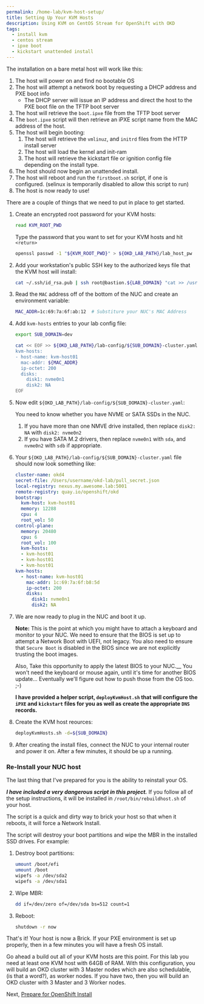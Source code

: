 ```yaml
---
permalink: /home-lab/kvm-host-setup/
title: Setting Up Your KVM Hosts
description: Using KVM on CentOS Stream for OpenShift with OKD
tags:
  - install kvm
  - centos stream
  - ipxe boot
  - kickstart unattended install
---
```


The installation on a bare metal host will work like this:

1. The host will power on and find no bootable OS
1. The host will attempt a network boot by requesting a DHCP address and PXE boot info
   * The DHCP server will issue an IP address and direct the host to the PXE boot file on the TFTP boot server
1. The host will retrieve the `boot.ipxe` file from the TFTP boot server
1. The `boot.ipxe` script will then retrieve an iPXE script name from the MAC address of the host.
1. The host will begin booting:
   1. The host will retrieve the `vmlinuz`, and `initrd` files from the HTTP install server
   1. The host will load the kernel and init-ram
   1. The host will retrieve the kickstart file or ignition config file depending on the install type.
1. The host should now begin an unattended install.
1. The host will reboot and run the `firstboot.sh` script, if one is configured.  (selinux is temporarily disabled to allow this script to run)
1. The host is now ready to use!

There are a couple of things that we need to put in place to get started.

1. Create an encrypted root password for your KVM hosts:

   ```bash
   read KVM_ROOT_PWD
   ```

   Type the password that you want to set for your KVM hosts and hit `<return>`

   ```bash
   openssl passwd -1 "${KVM_ROOT_PWD}" > ${OKD_LAB_PATH}/lab_host_pw
   ```

1. Add your workstation's public SSH key to the authorized keys file that the KVM host will install:

   ```bash
   cat ~/.ssh/id_rsa.pub | ssh root@bastion.${LAB_DOMAIN} "cat >> /usr/local/www/install/postinstall/authorized_keys" 
   ```

1. Read the `MAC` address off of the bottom of the NUC and create an environment variable:

   ```bash
   MAC_ADDR=1c:69:7a:6f:ab:12  # Substiture your NUC's MAC Address
   ```

1. Add `kvm-hosts` entries to your lab config file:

   ```bash
   export SUB_DOMAIN=dev
   
   cat << EOF >> ${OKD_LAB_PATH}/lab-config/${SUB_DOMAIN}-cluster.yaml
   kvm-hosts:
   - host-name: kvm-host01
     mac-addr: ${MAC_ADDR}
     ip-octet: 200
     disks:
       disk1: nvme0n1
       disk2: NA
   EOF
   ```

1. Now edit `${OKD_LAB_PATH}/lab-config/${SUB_DOMAIN}-cluster.yaml`: 

   You need to know whether you have NVME or SATA SSDs in the NUC.

   1. If you have more than one NMVE drive installed, then replace `disk2: NA` with `disk2: nvme0n2`
   1. If you have SATA M.2 drivers, then replace `nvme0n1` with `sda`, and `nvme0n2` with `sdb` if appropriate.

1. Your `${OKD_LAB_PATH}/lab-config/${SUB_DOMAIN}-cluster.yaml` file should now look something like:

   ```yaml
   cluster-name: okd4
   secret-file: /Users/username/okd-lab/pull_secret.json
   local-registry: nexus.my.awesome.lab:5001
   remote-registry: quay.io/openshift/okd
   bootstrap:
     kvm-host: kvm-host01
     memory: 12288
     cpu: 4
     root_vol: 50
   control-plane:
     memory: 20480
     cpu: 6
     root_vol: 100
     kvm-hosts:
     - kvm-host01
     - kvm-host01
     - kvm-host01
   kvm-hosts:
     - host-name: kvm-host01
       mac-addr: 1c:69:7a:6f:b8:5d
       ip-octet: 200
       disks:
         disk1: nvme0n1
         disk2: NA
   ```

1. We are now ready to plug in the NUC and boot it up.

   __Note:__  This is the point at which you might have to attach a keyboard and monitor to your NUC.  We need to ensure that the BIOS is set up to attempt a Network Boot with UEFI, not legacy.  You also need to ensure that `Secure Boot` is disabled in the BIOS since we are not explicitly trusting the boot images.

   Also, Take this opportunity to apply the latest BIOS to your NUC.__  You won't need the keyboard or mouse again, until it's time for another BIOS update...  Eventually we'll figure out how to push those from the OS too.  ;-)

   __I have provided a helper script, `deployKvmHost.sh` that will configure the `iPXE` and `kickstart` files for you as well as create the appropriate `DNS` records.__

1. Create the KVM host reources:

   ```bash
   deployKvmHosts.sh -d=${SUB_DOMAIN}
   ```

1. After creating the install files, connect the NUC to your internal router and power it on.  After a few minutes, it should be up a running.

### Re-Install your NUC host

The last thing that I've prepared for you is the ability to reinstall your OS.

__*I have included a very dangerous script in this project.*__  If you follow all of the setup instructions, it will be installed in `/root/bin/rebuildhost.sh` of your host.

The script is a quick and dirty way to brick your host so that when it reboots, it will force a Network Install.

The script will destroy your boot partitions and wipe the MBR in the installed SSD drives.  For example:

1. Destroy boot partitions:

   ```bash
   umount /boot/efi
   umount /boot
   wipefs -a /dev/sda2
   wipefs -a /dev/sda1
   ```

1. Wipe MBR:

   ```bash
   dd if=/dev/zero of=/dev/sda bs=512 count=1
   ```

1. Reboot:

   ```bash
   shutdown -r now
   ```

That's it!  Your host is now a Brick.  If your PXE environment is set up properly, then in a few minutes you will have a fresh OS install.

Go ahead a build out all of your KVM hosts are this point.  For this lab you need at least one KVM host with 64GB of RAM.  With this configuration, you will build an OKD cluster with 3 Master nodes which are also schedulable, (is that a word?), as worker nodes.  If you have two, then you will build an OKD cluster with 3 Master and 3 Worker nodes.

Next, [Prepare for OpenShift Install](/home-lab/prepare-okd-install/)
